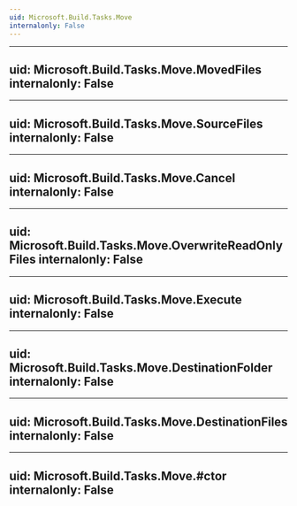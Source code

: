 ```yaml
---
uid: Microsoft.Build.Tasks.Move
internalonly: False
---
```


---
uid: Microsoft.Build.Tasks.Move.MovedFiles
internalonly: False
---

---
uid: Microsoft.Build.Tasks.Move.SourceFiles
internalonly: False
---

---
uid: Microsoft.Build.Tasks.Move.Cancel
internalonly: False
---

---
uid: Microsoft.Build.Tasks.Move.OverwriteReadOnlyFiles
internalonly: False
---

---
uid: Microsoft.Build.Tasks.Move.Execute
internalonly: False
---

---
uid: Microsoft.Build.Tasks.Move.DestinationFolder
internalonly: False
---

---
uid: Microsoft.Build.Tasks.Move.DestinationFiles
internalonly: False
---

---
uid: Microsoft.Build.Tasks.Move.#ctor
internalonly: False
---
